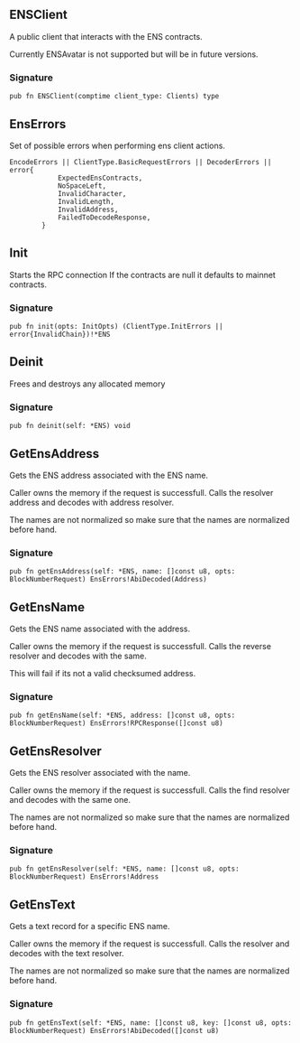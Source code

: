 ## ENSClient
A public client that interacts with the ENS contracts.

Currently ENSAvatar is not supported but will be in future versions.

### Signature

```zig
pub fn ENSClient(comptime client_type: Clients) type
```

## EnsErrors

Set of possible errors when performing ens client actions.

```zig
EncodeErrors || ClientType.BasicRequestErrors || DecoderErrors || error{
            ExpectedEnsContracts,
            NoSpaceLeft,
            InvalidCharacter,
            InvalidLength,
            InvalidAddress,
            FailedToDecodeResponse,
        }
```

## Init
Starts the RPC connection
If the contracts are null it defaults to mainnet contracts.

### Signature

```zig
pub fn init(opts: InitOpts) (ClientType.InitErrors || error{InvalidChain})!*ENS
```

## Deinit
Frees and destroys any allocated memory

### Signature

```zig
pub fn deinit(self: *ENS) void
```

## GetEnsAddress
Gets the ENS address associated with the ENS name.

Caller owns the memory if the request is successfull.
Calls the resolver address and decodes with address resolver.

The names are not normalized so make sure that the names are normalized before hand.

### Signature

```zig
pub fn getEnsAddress(self: *ENS, name: []const u8, opts: BlockNumberRequest) EnsErrors!AbiDecoded(Address)
```

## GetEnsName
Gets the ENS name associated with the address.

Caller owns the memory if the request is successfull.
Calls the reverse resolver and decodes with the same.

This will fail if its not a valid checksumed address.

### Signature

```zig
pub fn getEnsName(self: *ENS, address: []const u8, opts: BlockNumberRequest) EnsErrors!RPCResponse([]const u8)
```

## GetEnsResolver
Gets the ENS resolver associated with the name.

Caller owns the memory if the request is successfull.
Calls the find resolver and decodes with the same one.

The names are not normalized so make sure that the names are normalized before hand.

### Signature

```zig
pub fn getEnsResolver(self: *ENS, name: []const u8, opts: BlockNumberRequest) EnsErrors!Address
```

## GetEnsText
Gets a text record for a specific ENS name.

Caller owns the memory if the request is successfull.
Calls the resolver and decodes with the text resolver.

The names are not normalized so make sure that the names are normalized before hand.

### Signature

```zig
pub fn getEnsText(self: *ENS, name: []const u8, key: []const u8, opts: BlockNumberRequest) EnsErrors!AbiDecoded([]const u8)
```

